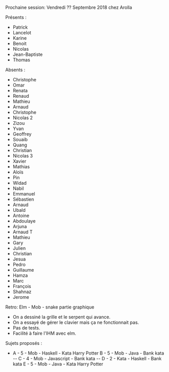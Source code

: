 Prochaine session: Vendredi ?? Septembre 2018 chez Arolla

Présents :
- Patrick
- Lancelot
- Karine
- Benoit
- Nicolas 
- Jean-Baptiste
- Thomas

Absents :

- Christophe
- Omar
- Renata
- Renaud
- Mathieu
- Arnaud
- Christophe
- Nicolas 2
- Zizou
- Yvan
- Geoffrey
- Souaib
- Quang
- Christian
- Nicolas 3
- Xavier
- Mathias
- Aloïs
- Pin 
- Widad
- Nabil
- Emmanuel
- Sébastien
- Arnaud
- Ubald
- Antoine
- Abdoulaye
- Arjuna
- Arnaud T
- Mathieu
- Gary
- Julien
- Christian
- Jesua
- Pedro
- Guillaume
- Hamza
- Marc
- François
- Shahnaz
- Jerome


Retro: Elm - Mob - snake partie graphique
- On a dessiné la grille et le serpent qui avance.
- On a essayé de gérer le clavier mais ça ne fonctionnait pas.
- Pas de tests.
- Facilité à faire l'IHM avec elm.

Sujets proposés :

* A - 5 - Mob - Haskell - Kata Harry Potter
B - 5 - Mob - Java - Bank kata
-- C - 4 - Mob - Javascript - Bank kata
-- D - 2 - Kata - Haskell - Bank kata
E - 5 - Mob - Java - Kata Harry Potter




